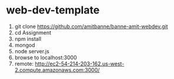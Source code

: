 # web-dev-template

1. git clone https://github.com/amitbanne/banne-amit-webdev.git
2. cd Assignment
3. npm install
4. mongod
5. node server.js
6. browse to localhost:3000
7. remote: http://ec2-54-214-203-162.us-west-2.compute.amazonaws.com:3000/
